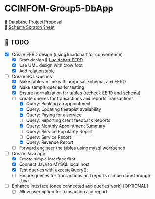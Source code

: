 # CCINFOM-Group5-DbApp

🔗 [Database Project Proposal](https://docs.google.com/document/d/1-jrOARWG2kotG-TS0ANylUJbeU9Pu4Oy/edit)  
🔗 [Schema Scratch Sheet](https://docs.google.com/spreadsheets/d/1hMwmDPGuGJo0CpJH_TSuASftIagkDVdCUQSiE0-XhAQ/edit?gid=0#gid=0)  


## 📍 TODO
- [x] Create EERD design (using lucidchart for convenience)
    - [x] Draft design
        🔗 [Lucidchart EERD](https://lucid.app/lucidchart/fd84e567-7d5e-4e4f-ac70-80523924ceb4/edit?viewport_loc=-326%2C-210%2C2096%2C1127%2C0_0&invitationId=inv_b714da36-9bd6-4d95-911b-d0ffe0834c44)
    - [x] Use UML design with crow foot
    - [x] Add relation table
- [ ] Create SQL Queries
    - [x] Make tables in line with proposal, schema, and EERD
    - [x] Make sample queries for testing
    - [x] Ensure normalization for tables (recheck EERD and schema)
    - [ ] Create queries for transactions and reports
      Transactions
        - [x] Query: Booking an appointment
        - [x] Query: Updating therapist availability
        - [x] Query: Paying for a service
        - [ ] Query: Reporting client feedback
      Reports
        - [x] Query: Monthly Appointment Summary
        - [ ] Query: Service Popularity Report
        - [ ] Query: Service Report
        - [x] Query: Revenue Report
    - [ ] Forward engineer the tables using mysql workbench
- [ ] Create Java app
    - [x] Create simple interface first
    - [x] Connect Java to MYSQL local host
    - [x] Test queries with executeQuery();
    - [ ] Ensure queries for transactions and reports can be done through Java
- [ ] Enhance interface (once connected and queries work) [OPTIONAL]
    - [ ] Allow user option for transaction and report
